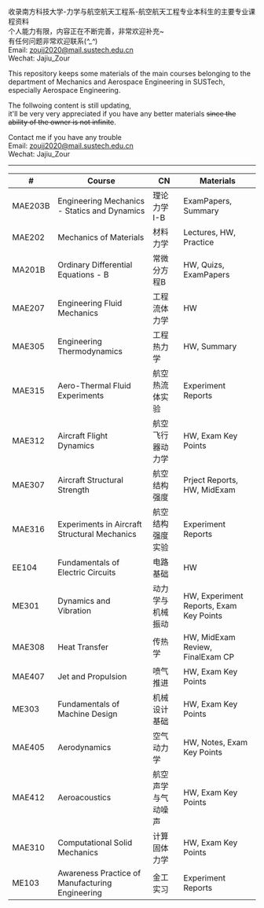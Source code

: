 收录南方科技大学-力学与航空航天工程系-航空航天工程专业本科生的主要专业课程资料  
个人能力有限，内容正在不断完善，非常欢迎补充~  
有任何问题非常欢迎联系(*^_^*)  
Email: zoujj2020@mail.sustech.edu.cn  
Wechat: Jajiu_Zour  

This repository keeps some materials of the main courses belonging to the department of Mechanics and Aerospace Engineering in SUSTech,  
especially Aerospace Engineering.  

The follwoing content is still updating,  
it'll be very very appreciated if you have any better materials ~~since the ability of the owner is not infinite~~.  

Contact me if you have any trouble  
Email: zoujj2020@mail.sustech.edu.cn  
Wechat: Jajiu_Zour  

***

<div align="center">

| # | Course  | CN | Materials |
| ---------- | -----------| -----------| -----------|
|  MAE203B  |  Engineering Mechanics - Statics and Dynamics   |  理论力学I-B     | ExamPapers, Summary | 
|  MAE202   | Mechanics of Materials                          |  材料力学        | Lectures, HW, Practice |
|  MA201B   | Ordinary Differential Equations - B             |  常微分方程B     | HW, Quizs, ExamPapers |
|  MAE207   | Engineering Fluid Mechanics                     | 工程流体力学     | HW |
|  MAE305   | Engineering Thermodynamics                      | 工程热力学       | HW, Summary |
|  MAE315   | Aero-Thermal Fluid Experiments                  | 航空热流体实验    |  Experiment Reports  |
|  MAE312   | Aircraft Flight Dynamics                        | 航空飞行器动力学  | HW, Exam Key Points|
|  MAE307   | Aircraft Structural Strength                    | 航空结构强度      | Prject Reports, HW, MidExam| 
|  MAE316   | Experiments in Aircraft Structural Mechanics    | 航空结构强度实验   | Experiment Reports | 
|  EE104    | Fundamentals of Electric Circuits               | 电路基础          | HW | 
|  ME301    | Dynamics and Vibration                          | 动力学与机械振动   | HW, Experiment Reports, Exam Key Points| 
|  MAE308   | Heat Transfer                                   | 传热学            | HW, MidExam Review, FinalExam CP | 
|  MAE407   | Jet and Propulsion                              | 喷气推进          | HW, Exam Key Points|
|  ME303    | Fundamentals of Machine Design                  | 机械设计基础       | HW, Exam Key Points|
|  MAE405   | Aerodynamics                                    | 空气动力学         | HW, Notes, Exam Key Points|
|  MAE412   | Aeroacoustics                                   | 航空声学与气动噪声  | HW, Exam Key Points|
|  MAE310   | Computational Solid Mechanics                   | 计算固体力学       | HW, Exam Key Points|
|  ME103    | Awareness Practice of Manufacturing Engineering | 金工实习           | Experiment Reports|

</div>


